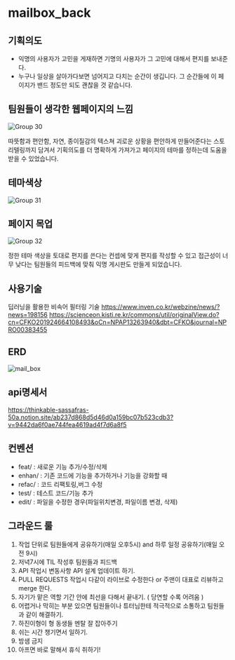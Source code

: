 # mailbox_back

## 기획의도 
- 익명의 사용자가 고민을 게재하면 기명의 사용자가 그 고민에 대해서 편지를 보내준다.
- 누구나 일상을 살아가다보면 넘어지고 다치는 순간이 생깁니다. 그 순간들에 이 페이지가 밴드 정도만 되도 괜찮을 것 같습니다.

## 팀원들이 생각한 웹페이지의 느낌

![Group 30](https://user-images.githubusercontent.com/55477835/177790010-706e97b8-a65c-4009-aafc-d40aef1a8292.png)

따뜻함과 편안함, 자연, 종이질감의 텍스쳐 괴로운 상황을 편안하게 만들어준다는 스토리텔링까지 담겨서 기획의도를 더 명확하게 가져가고 페이지의 테마를 정하는데 도움을 받을 수 있었습니다.

## 테마색상

![Group 31](https://user-images.githubusercontent.com/55477835/177790475-5b13c5f2-38d9-4801-8e50-ca58aa3c2594.png)

## 페이지 목업
![Group 32](https://user-images.githubusercontent.com/55477835/177790644-e2f3110d-139f-429c-9703-f715efa7894b.png)

정한 테마 색상을 토대로 편지를 쓴다는 컨셉에 맞게 편지를 작성할 수 있고 접근성이 너무 낮다는 팀원들의 피드백에 맞춰 익명 게시판도 만들게 되었습니다.

## 사용기술
딥러닝을 활용한 비속어 필터링 기술
https://www.inven.co.kr/webzine/news/?news=198156
https://scienceon.kisti.re.kr/commons/util/originalView.do?cn=CFKO201924664108493&oCn=NPAP13263940&dbt=CFKO&journal=NPRO00383455

## ERD

![mail_box](https://user-images.githubusercontent.com/55477835/177930975-6287281c-ea24-4a8f-b961-188a357e8bf3.png)

## api명세서 
https://thinkable-sassafras-50a.notion.site/ab237d868d5d46d0a159bc07b523cdb3?v=9442da6f0ae744fea4619ad4f7d6a8f5

## 컨벤션
- feat/ : 새로운 기능 추가/수정/삭제
- enhan/ : 기존 코드에 기능을 추가하거나 기능을 강화할 때
- refac/ : 코드 리팩토링,버그 수정
- test/ : 테스트 코드/기능 추가
- edit/ : 파일을 수정한 경우(파일위치변경, 파일이름 변경, 삭제)

## 그라운드 룰
1. 작업 단위로 팀원들에게 공유하기(매일 오후5시) and 하루 일정 공유하기(매일 오전 9시)
2. 저녁7시에 TIL 작성후 팀원들과 피드백
3. API 작업시 변동사항 API 설계 업데이트 하기.
4. PULL REQUESTS 작업시 다같이 라이브로 수정한다 or 주맨이 대표로 리뷰하고 merge 한다.
5. 자기가 맡은 역할 기간 안에 최선을 다해서 끝내기. ( 당연할 수록 어려움 )
6. 어렵거나 막히는 부분 있으면 팀원들이나 튜터님한테 적극적으로 소통하고 팀원들과 같이 해결하기.
7. 하진이형이 형 동생들 멘탈 잘 잡아주기
8. 쉬는 시간 챙기면서 일하기.
9. 밤샘 금지
10. 아프면 바로 말해서 휴식 취하기!
